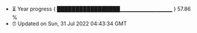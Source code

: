 - ⏳ Year progress { █████████████████▁▁▁▁▁▁▁▁▁▁▁▁▁ } 57.86 %
- ⏰ Updated on Sun, 31 Jul 2022 04:43:34 GMT

